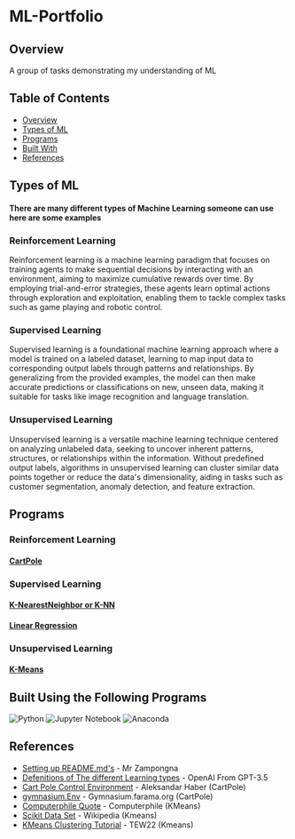 # ML-Portfolio
## Overview
A group of tasks demonstrating my understanding of ML

## Table of Contents
- [Overview](#Overview)
- [Types of ML](#Types-of-ML)
- [Programs](#Programs)
- [Built With](#Built-Using-the-Following-Programs)
- [References](#References)
## Types of ML
#### There are many different types of Machine Learning someone can use here are some examples
### Reinforcement Learning
Reinforcement learning is a machine learning paradigm that focuses on training agents to make sequential decisions by interacting with an environment, aiming to maximize cumulative rewards over time. By employing trial-and-error strategies, these agents learn optimal actions through exploration and exploitation, enabling them to tackle complex tasks such as game playing and robotic control.

### Supervised Learning
Supervised learning is a foundational machine learning approach where a model is trained on a labeled dataset, learning to map input data to corresponding output labels through patterns and relationships. By generalizing from the provided examples, the model can then make accurate predictions or classifications on new, unseen data, making it suitable for tasks like image recognition and language translation.

### Unsupervised Learning
Unsupervised learning is a versatile machine learning technique centered on analyzing unlabeled data, seeking to uncover inherent patterns, structures, or relationships within the information. Without predefined output labels, algorithms in unsupervised learning can cluster similar data points together or reduce the data's dimensionality, aiding in tasks such as customer segmentation, anomaly detection, and feature extraction.

## Programs
### Reinforcement Learning
#### [CartPole](Reinforcement_Learning/CartPole-v1-OpenAIGym/CartPole-v1-OpenAIGym.ipynb) 

### Supervised Learning
#### [K-NearestNeighbor or K-NN](Supervised_Learning/K-NearestNeighbor_Supervised-Learning/K-NearestNeighbor_Supervised-Learning.ipynb) 

#### [Linear Regression](Supervised_Learning/Student-Grade-Predictor(Linear_Regression)/GP.ipynb)

### Unsupervised Learning
#### [K-Means](Unsupervised_Learning/KMeans_Unsupervised-Learning/KMeans.ipynb)

## Built Using the Following Programs
![Python](https://img.shields.io/badge/python-3670A0?style=for-the-badge&logo=python&logoColor=ffdd54)
![Jupyter Notebook](https://img.shields.io/badge/jupyter-%23FA0F00.svg?style=for-the-badge&logo=jupyter&logoColor=white)
![Anaconda](https://img.shields.io/badge/Anaconda-%2344A833.svg?style=for-the-badge&logo=anaconda&logoColor=white)


## References
- [Setting up README.md's](https://raw.githubusercontent.com/jetscholar/ML-Portfolio/main/README.md) - Mr Zampongna
- [Defenitions of The different Learning types](chat.openai.com) - OpenAI From GPT-3.5
- [Cart Pole Control Environment](https://aleksandarhaber.com/cart-pole-control-environment-in-openai-gym-gymnasium-introduction-to-openai-gym/) - Aleksandar Haber (CartPole)
- [gymnasium.Env](https://gymnasium.farama.org/api/env/) - Gymnasium.farama.org (CartPole)
- [Computerphile Quote](https://www.youtube.com/watch?v=yR7k19YBqiw) - Computerphile (KMeans)
- [Scikit Data Set](https://en.wikipedia.org/wiki/Iris_flower_data_set) - Wikipedia (Kmeans)
- [KMeans Clustering Tutorial](https://www.youtube.com/watch?v=ikt0sny_ImY&t=603s) - TEW22 (Kmeans)
